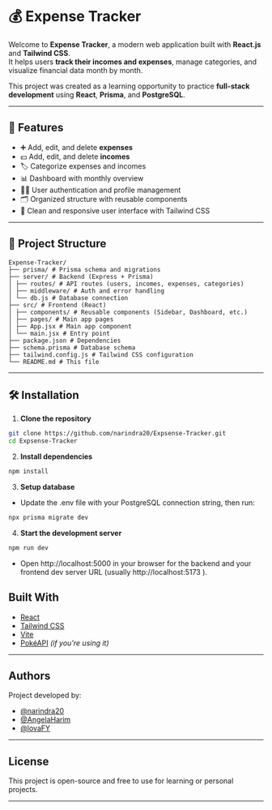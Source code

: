 # 💰 Expense Tracker

Welcome to **Expense Tracker**, a modern web application built with **React.js** and **Tailwind CSS**.  
It helps users **track their incomes and expenses**, manage categories, and visualize financial data month by month.  

This project was created as a learning opportunity to practice **full-stack development** using **React**, **Prisma**, and **PostgreSQL**.

---

## 🚀 Features

- ➕ Add, edit, and delete **expenses**  
- 💵 Add, edit, and delete **incomes**  
- 🏷️ Categorize expenses and incomes  
- 📊 Dashboard with monthly overview  
- 🧑‍💻 User authentication and profile management  
- 🗂️ Organized structure with reusable components  
- 🎨 Clean and responsive user interface with Tailwind CSS  

---

## 📁 Project Structure

```
Expense-Tracker/
├── prisma/ # Prisma schema and migrations
├── server/ # Backend (Express + Prisma)
│ ├── routes/ # API routes (users, incomes, expenses, categories)
│ ├── middleware/ # Auth and error handling
│ └── db.js # Database connection
├── src/ # Frontend (React)
│ ├── components/ # Reusable components (Sidebar, Dashboard, etc.)
│ ├── pages/ # Main app pages
│ ├── App.jsx # Main app component
│ └── main.jsx # Entry point
├── package.json # Dependencies
├── schema.prisma # Database schema
├── tailwind.config.js # Tailwind CSS configuration
└── README.md # This file
```

---

## 🛠️ Installation

1. **Clone the repository**

```bash
git clone https://github.com/narindra20/Expsense-Tracker.git
cd Expsense-Tracker
```

2. **Install dependencies**

```bash
npm install
```

3. **Setup database**
- Update the .env file with your PostgreSQL connection string, then run:

```bash
npx prisma migrate dev
```

4. **Start the development server**

```bash
npm run dev
```
- Open http://localhost:5000
 in your browser for the backend and your frontend dev server URL (usually http://localhost:5173
).

##  Built With

- [React](https://reactjs.org/)
- [Tailwind CSS](https://tailwindcss.com/)
- [Vite](https://vitejs.dev/)
- [PokéAPI](https://pokeapi.co/) *(if you're using it)*

---

##  Authors

Project developed by:

- [@narindra20](https://github.com/narindra20)
- [@AngelaHarim](https://github.com/Angela-Harim)
- [@lovaFY](https://github.com/lovaFy)

---

##  License

This project is open-source and free to use for learning or personal projects.

---

